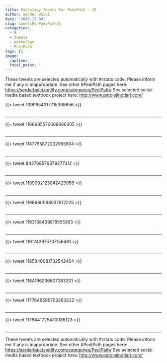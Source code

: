 ```yaml
---
title: Pathology Tweets For PediPath - 25
author: Serdar Balci
date: '2019-12-09'
slug: tweetsForPediPath25
categories:
  - R
  - tweets
  - pathology
  - PediPath
tags: []
image:
  caption: ''
  focal_point: ''
---
```



These tweets are selected automatically with #rstats code. Please inform me if any is inappropriate.
See other #PediPath pages here: https://serdarbalci.netlify.com/categories/PediPath/ 
See selected social media based textbook project here: http://www.patolojinotlari.com/

{{< tweet 1099954317715398656 >}}
<br>
<br>
<hr>
{{< tweet 1166685570669666305 >}}
<br>
<br>
<hr>
{{< tweet 1187755872232955904 >}}
<br>
<br>
<hr>
{{< tweet 842769576379277312 >}}
<br>
<br>
<hr>
{{< tweet 1199002125042429956 >}}
<br>
<br>
<hr>
{{< tweet 1198660068037812225 >}}
<br>
<br>
<hr>
{{< tweet 1193168439818555393 >}}
<br>
<br>
<hr>
{{< tweet 1191742975707156481 >}}
<br>
<br>
<hr>
{{< tweet 1185840081732542464 >}}
<br>
<br>
<hr>
{{< tweet 1184196236607283201 >}}
<br>
<br>
<hr>
{{< tweet 1177646595703263232 >}}
<br>
<br>
<hr>
{{< tweet 1176441725470085123 >}}
<br>
<br>
<hr>


These tweets are selected automatically with #rstats code. Please inform me if any is inappropriate.
See other #PediPath pages here: https://serdarbalci.netlify.com/categories/PediPath/ 
See selected social media based textbook project here: http://www.patolojinotlari.com/
